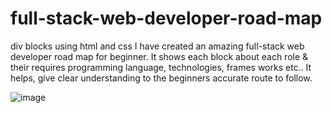 # full-stack-web-developer-road-map
div blocks using html and css 
I have created an amazing full-stack web developer road map for beginner.
It shows each block about each role & their requires programming language, technologies, frames works etc..
It helps, give clear understanding to the beginners accurate route to follow.

![image](https://user-images.githubusercontent.com/126344231/228320281-007cb645-4d53-4ccd-b3ac-94b93f804fbc.png)

